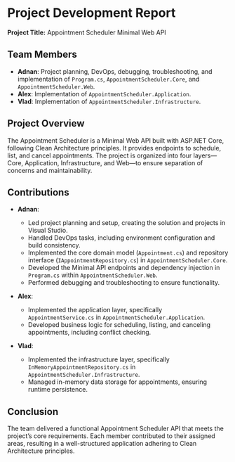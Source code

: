# Project Development Report
**Project Title:** Appointment Scheduler Minimal Web API  

## Team Members
- **Adnan**: Project planning, DevOps, debugging, troubleshooting, and implementation of `Program.cs`, `AppointmentScheduler.Core`, and `AppointmentScheduler.Web`.  
- **Alex**: Implementation of `AppointmentScheduler.Application`.  
- **Vlad**: Implementation of `AppointmentScheduler.Infrastructure`.  

## Project Overview
The Appointment Scheduler is a Minimal Web API built with ASP.NET Core, following Clean Architecture principles. It provides endpoints to schedule, list, and cancel appointments. The project is organized into four layers—Core, Application, Infrastructure, and Web—to ensure separation of concerns and maintainability.

## Contributions
- **Adnan**:  
  - Led project planning and setup, creating the solution and projects in Visual Studio.  
  - Handled DevOps tasks, including environment configuration and build consistency.  
  - Implemented the core domain model (`Appointment.cs`) and repository interface (`IAppointmentRepository.cs`) in `AppointmentScheduler.Core`.  
  - Developed the Minimal API endpoints and dependency injection in `Program.cs` within `AppointmentScheduler.Web`.  
  - Performed debugging and troubleshooting to ensure functionality.  

- **Alex**:  
  - Implemented the application layer, specifically `AppointmentService.cs` in `AppointmentScheduler.Application`.  
  - Developed business logic for scheduling, listing, and canceling appointments, including conflict checking.  

- **Vlad**:  
  - Implemented the infrastructure layer, specifically `InMemoryAppointmentRepository.cs` in `AppointmentScheduler.Infrastructure`.  
  - Managed in-memory data storage for appointments, ensuring runtime persistence.  

## Conclusion
The team delivered a functional Appointment Scheduler API that meets the project’s core requirements. Each member contributed to their assigned areas, resulting in a well-structured application adhering to Clean Architecture principles.
